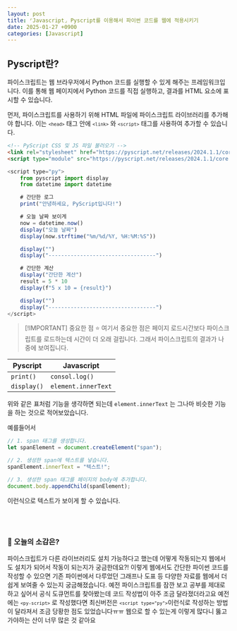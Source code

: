 ```yaml
---
layout: post
title: ⌜Javascript⌟ Pyscript를 이용해서 파이썬 코드를 웹에 적용시키기
date: 2025-01-27 +0900
categories: [Javascript]
---
```



<!-- PyScript CSS 및 JS 파일 불러오기 -->
<link rel="stylesheet" href="https://pyscript.net/releases/2024.1.1/core.css">
<script type="module" src="https://pyscript.net/releases/2024.1.1/core.js"></script>


<!-- 로딩 CSS  -->
<style>
    #loading { outline: none; border: none; background: transparent }
</style>


<!-- 파이스크립트가 완전히 로드되면 로딩 닫기 -->
<script type="module">
    const loading = document.getElementById('loading');
    addEventListener('py:ready', () => loading.close());
    loading.showModal();
</script>


<!-- 로딩 html  -->
<dialog id="loading">
    <h1>Loading...</h1>
</dialog>



## Pyscript란?
파이스크립트는 웹 브라우저에서 Python 코드를 실행할 수 있게 해주는 프레임워크입니다.
이를 통해 웹 페이지에서 Python 코드를 직접 실행하고, 결과를 HTML 요소에 표시할 수 있습니다.

   
먼저, 파이스크립트를 사용하기 위해 HTML 파일에 파이스크립트 라이브러리를 추가해야 합니다. 
이는 <code>`<head>`</code> 태그 안에 <code>`<link>`</code> 와 <code>`<script>`</code> 태그를 사용하여 추가할 수 있습니다.


```html
<!-- PyScript CSS 및 JS 파일 불러오기 -->
<link rel="stylesheet" href="https://pyscript.net/releases/2024.1.1/core.css">
<script type="module" src="https://pyscript.net/releases/2024.1.1/core.js"></script>

```


<script type="py">
    from pyscript import display
    from datetime import datetime

    # 간단한 로그
    print("안녕하세요, PyScript입니다!")

    # 오늘 날짜 보이게
    now = datetime.now()
    display("오늘 날짜")
    display(now.strftime("%m/%d/%Y, %H:%M:%S"))

    display("")
    display("----------------------------------")

    # 간단한 계산
    display("간단한 계산")
    result = 5 * 10
    display(f"5 x 10 = {result}")

    display("")
    display("----------------------------------")
</script>




```Javascript
<script type="py">
    from pyscript import display
    from datetime import datetime

    # 간단한 로그
    print("안녕하세요, PyScript입니다!")

    # 오늘 날짜 보이게
    now = datetime.now()
    display("오늘 날짜")
    display(now.strftime("%m/%d/%Y, %H:%M:%S"))

    display("")
    display("----------------------------------")

    # 간단한 계산
    display("간단한 계산")
    result = 5 * 10
    display(f"5 x 10 = {result}")

    display("")
    display("----------------------------------")
</script>
```


> [!IMPORTANT] 중요한 점 ⭐️
> 여기서 중요한 점은 페이지 로드시간보다 파이스크립트를 로드하는데 시간이 더 오래 걸립니다.
그래서 파이스크립트의 결과가 나중에 보여집니다.



|      Pyscript        |          Javascript          |
|----------------------|------------------------------|
| <code>print()</code> |  <code>consol.log()</code>   |
|<code>display()</code>|<code>element.innerText</code>|



위와 같은 표처럼 기능을 생각하면 되는데 <code>element.innerText</code> 는 그나마 비슷한 기능을 하는 것으로 적어보았습니다.



예를들어서


```javascript
// 1. span 태그를 생성합니다.
let spanElement = document.createElement("span");

// 2. 생성한 span에 텍스트를 넣습니다.
spanElement.innerText = "텍스트!";

// 3. 생성한 span 태그를 페이지의 body에 추가합니다.
document.body.appendChild(spanElement);
```


이런식으로 텍스트가 보이게 할 수 있습니다.



<br><br>
### 🧐 오늘의 소감은?
파이스크립트가 다른 라이브러리도 설치 가능하다고 했는데 어떻게 작동되는지 웹에서도 설치가 되어서 작동이 되는지가 궁금한데요?!
이렇게 웹에서도 간단한 파이썬 코드를 작성할 수 있으면 기존 파이썬에서 다루었던 그래프나 도표 등 다양한 자료를 웹에서 더 쉽게 보여줄 수 있는지 궁금해졌습니다. 예전 파이스크립트를 잠깐 보고 공부를 제대로 하고 싶어서 공식 도큐먼트를 찾아봤는데 코드 작성법이 아주 조금 달라졌더라고요 예전에는 <code>`<py-script>`</code> 로 작성했다면  최신버전은 <code>`<script type="py">`</code>이런식로 작성하는 방법이 달라져서 조금 당황한 점도 있었습니다ㅠㅠ
웹으로 할 수 있는게 이렇게 많다니 뚫고 가야하는 산이 너무 많은 것 같아요

<br>